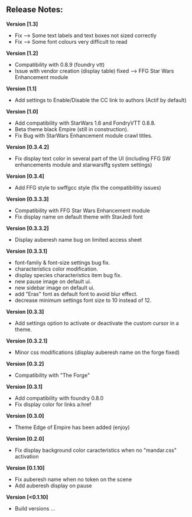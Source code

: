 ## Release Notes:
**Version [1.3]**
* Fix --> Some text labels and text boxes not sized correctly
* Fix --> Some font colours very difficult to read

**Version [1.2]**
* Compatibility with 0.8.9 (foundry vtt)
* Issue with vendor creation (display table) fixed --> FFG Star Wars Enhancement module

**Version [1.1]**
* Add settings to Enable/Disable the CC link to authors (Actif by default)

**Version [1.0]**
* Add compatibility with StarWars 1.6 and FondryVTT 0.8.8.
* Beta theme black Empire (still in construction).
* Fix Bug with StarWars Enhancement module crawl titles.

**Version [0.3.4.2]**
* Fix display text color in several part of the UI (including FFG SW enhancements module and starwarsffg system settings)

**Version [0.3.4]**
* Add FFG style to swffgcc style (fix the compatibilitiy issues)

**Version [0.3.3.3]**
* Compatibility with FFG Star Wars Enhancement module
* Fix display name on default theme with StarJedi font

**Version [0.3.3.2]**
* Display auberesh name bug on limited access sheet

**Version [0.3.3.1]**
* font-family & font-size settings bug fix.
* characteristics color modification.
* display species characteristics item bug fix.
* new pause image on default ui.
* new sidebar image on default ui.
* add "Eras" font as default font to avoid blur effect.
* decrease minimum settings font size to 10 instead of 12.

**Version [0.3.3]**
* Add settings option to activate or deactivate the custom cursor in a theme.

**Version [0.3.2.1]**
* Minor css modifications (display auberesh name on the forge fixed)

**Version [0.3.2]**
* Compatibility with "The Forge"

**Version [0.3.1]**
* Add compatibility with foundry 0.8.0
* Fix display color for links a:href

**Version [0.3.0]**
* Theme Edge of Empire has been added (enjoy)

**Version [0.2.0]**
* Fix display background color caracteristics when no "mandar.css" activation

**Version [0.1.10]**
* Fix auberesh name when no token on the scene
* Add auberesh display on pause

**Version [<0.1.10]**
* Build versions ...
